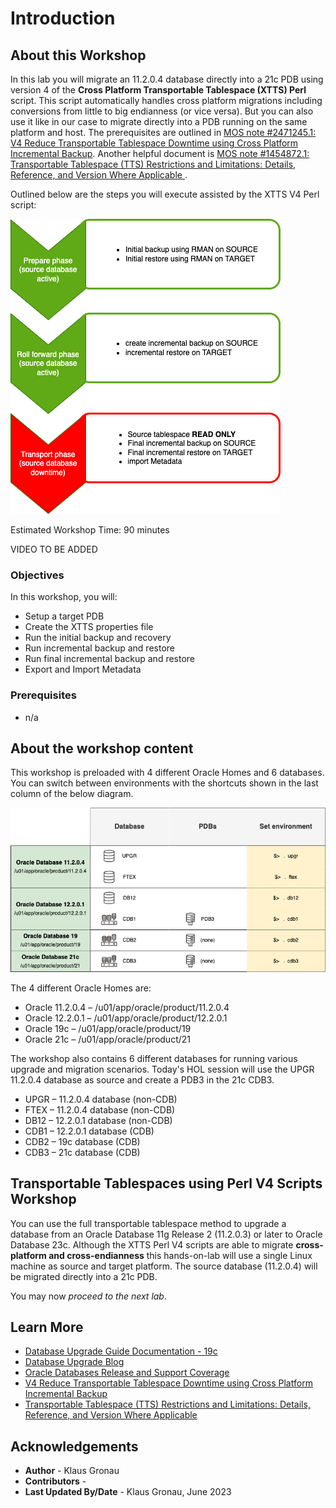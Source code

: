 # Introduction

## About this Workshop

In this lab you will migrate an 11.2.0.4 database directly into a 21c PDB using version 4 of the __Cross Platform Transportable Tablespace (XTTS) Perl__ script. This script automatically handles cross platform migrations including conversions from little to big endianness (or vice versa). But you can also use it like in our case to migrate directly into a PDB running on the same platform and host. 
The prerequisites are outlined in [MOS note #2471245.1: V4 Reduce Transportable Tablespace Downtime using Cross Platform Incremental Backup](https://support.oracle.com/epmos/faces/DocumentDisplay?id=2471245.1&displayIndex=1). Another helpful document is [MOS note #1454872.1: Transportable Tablespace (TTS) Restrictions and Limitations: Details, Reference, and Version Where Applicable ](https://support.oracle.com/epmos/faces/DocumentDisplay?id=1454872.1&displayIndex=1).

Outlined below are the steps you will execute assisted by the XTTS V4 Perl script:

![xtts workflow](./images/XTTS_Workflow.png " ")



Estimated Workshop Time: 90 minutes


VIDEO TO BE ADDED


### Objectives

In this workshop, you will:

* Setup a target PDB 
* Create the XTTS properties file
* Run the initial backup and recovery
* Run incremental backup and restore
* Run final incremental backup and restore
* Export and Import Metadata

### Prerequisites

* n/a

## About the workshop content

This workshop is preloaded with 4 different Oracle Homes and 6 databases.
You can switch between environments with the shortcuts shown in the last column of the below diagram.

![](./images/HOL_environment.png " ")

The 4 different Oracle Homes are:

- Oracle 11.2.0.4 – /u01/app/oracle/product/11.2.0.4
- Oracle 12.2.0.1 – /u01/app/oracle/product/12.2.0.1
- Oracle 19c      – /u01/app/oracle/product/19
- Oracle 21c      – /u01/app/oracle/product/21

The workshop also contains 6 different databases for running various upgrade and migration scenarios. Today's HOL session will use the UPGR 11.2.0.4 database as source and create a PDB3 in the 21c CDB3.

- UPGR – 11.2.0.4 database (non-CDB)
- FTEX – 11.2.0.4 database (non-CDB)
- DB12 – 12.2.0.1 database (non-CDB)
- CDB1 – 12.2.0.1 database (CDB)
- CDB2 – 19c database (CDB)
- CDB3 – 21c database (CDB)


## Transportable Tablespaces using Perl V4 Scripts Workshop

You can use the full transportable tablespace method to upgrade a database from an Oracle Database 11g Release 2 (11.2.0.3) or later to Oracle Database 23c.
Although the XTTS Perl V4 scripts are able to migrate __cross-platform and cross-endianness__ this hands-on-lab will use a single Linux machine as source and target platform. The source database (11.2.0.4) will be migrated directly into a 21c PDB.
 


You may now *proceed to the next lab*.

## Learn More

* [Database Upgrade Guide Documentation - 19c](https://docs.oracle.com/en/database/oracle/oracle-database/19/upgrd/intro-to-upgrading-oracle-database.html#GUID-FA024F34-A61A-4C4B-AA60-C123A9191A16)
* [Database Upgrade Blog](https://MikeDietrichDE.coms)
* [Oracle Databases Release and Support Coverage](https://support.oracle.com/epmos/faces/DocumentDisplay?id=742060.1&displayIndex=1)
* [V4 Reduce Transportable Tablespace Downtime using Cross Platform Incremental Backup](https://support.oracle.com/epmos/faces/DocumentDisplay?id=2471245.1&displayIndex=1)
* [Transportable Tablespace (TTS) Restrictions and Limitations: Details, Reference, and Version Where Applicable ](https://support.oracle.com/epmos/faces/DocumentDisplay?id=1454872.1&displayIndex=1)

## Acknowledgements
* **Author** - Klaus Gronau
* **Contributors** -  
* **Last Updated By/Date** - Klaus Gronau, June 2023
